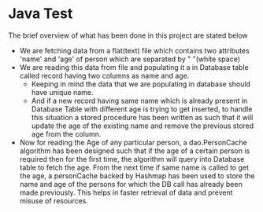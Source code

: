 # Java Test

The brief overview of what has been done in this project are stated below
- We are fetching data from a flat(text) file which contains two attributes 'name' and 'age' of person which are separated by " "(white space)
- We are reading this data from file and populating it a in Database table called record having two columns as name and age.
    - Keeping in mind the data that we are populating in database should have unique name. 
    - And if a new record having same name which is already present in Database Table with different age is trying to get inserted,
     to handle this situation a stored procedure has been written as such that it will update the age of the existing name and remove the previous stored age from the column.
- Now for reading the Age of any particular person, a dao.PersonCache algorithm has been designed such that if the age of a certain person is required 
  then for the first time, the algorithm will query into Database table to fetch the age. From the next time if same name is called to get the age,
  a personCache backed by Hashmap has been used to store the name and age of the persons for which the DB call has already been made previously.
  This helps in faster retrieval of data and prevent misuse of resources.